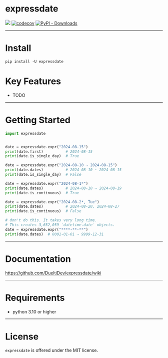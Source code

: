 # expressdate

![](https://github.com/DuelitDev/expressdate/actions/workflows/ci.yml/badge.svg)
[![codecov](https://codecov.io/github/DuelitDev/expressdate/graph/badge.svg?token=794OKQP8KS)](https://codecov.io/github/DuelitDev/expressdate)
[![PyPI - Downloads](https://img.shields.io/pypi/dm/expressdate)](https://pypistats.org/packages/expressdate/)

---

# Install
```shell
pip install -U expressdate
```

# Key Features
- TODO

---
# Getting Started
```python
import expressdate


date = expressdate.expr("2024-08-15")
print(date.first)          # 2024-08-15
print(date.is_single_day)  # True

date = expressdate.expr("2024-08-10 ~ 2024-08-15")
print(date.dates)          # 2024-08-10 ~ 2024-08-15
print(date.is_single_day)  # False

date = expressdate.expr("2024-08-1*")
print(date.dates)          # 2024-08-10 ~ 2024-08-19
print(date.is_continuous)  # True

date = expressdate.expr("2024-08-2*, Tue")
print(date.dates)          # 2024-08-20, 2024-08-27
print(date.is_continuous)  # False

# don't do this. It takes very long time.
# This creates 3,652,059 `datetime.date` objects.
date = expressdate.expr("****-**-**")
print(date.dates)  # 0001-01-01 ~ 9999-12-31
```

---

# Documentation
https://github.com/DueltiDev/expressdate/wiki

---

# Requirements
- python 3.10 or higher

---

# License
`expressdate` is offered under the MIT license.


